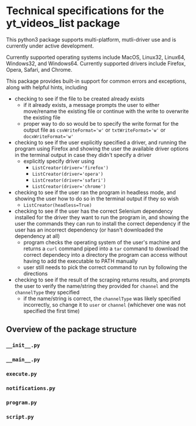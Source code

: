 # Technical specifications for the yt_videos_list package

This python3 package supports multi-platform, mutli-driver use and is currently under active development.

Currently supported operating systems include MacOS, Linux32, Linux64, Windows32, and Windows64. Currently supported drivers include Firefox, Opera, Safari, and Chrome.

This package provides built-in support for common errors and exceptions, along with helpful hints, including
  - checking to see if the file to be created already exists
    - if it already exists, a message prompts the user to either move/rename the existing file or continue with the write to overwrite the existing file
    - proper way to do so would be to specify the write format for the output file as `csvWriteFormat='w'` or `txtWriteFormat='w'` or `docxWriteFormat='w'`
  - checking to see if the user explicitly specified a driver, and running the program using Firefox and showing the user the available driver options in the terminal output in case they didn't specify a driver
    - explicitly specify driver using
      - `ListCreator(driver='firefox')`
      - `ListCreator(driver='opera')`
      - `ListCreator(driver='safari')`
      - `ListCreator(driver='chrome')`
  - checking to see if the user ran the program in headless mode, and showing the user how to do so in the terminal output if they so wish
    - `ListCreator(headless=True)`
  - checking to see if the user has the correct Selenium dependency installed for the driver they want to run the program in, and showing the user the commands they can run to install the correct dependency if the user has an incorrect dependency (or hasn't downloaded the dependency at all)
    - program checks the operating system of the user's machine and returns a `curl` command piped into a `tar` command to download the correct dependecy into a directory the program can access without having to add the executable to PATH manually
    - user still needs to pick the correct command to run by following the directions
  - checking to see if the result of the scraping returns results, and prompts the user to verify the name/string they provided for `channel` and the `channelType` they specified
    - if the name/string is correct, the `channelType` was likely specified incorrectly, so change it to `user` or `channel` (whichever one was not specified the first time)

## Overview of the package structure
### `__init__.py`

### `__main__.py`

### `execute.py`

### `notifications.py`

### `program.py`

### `script.py`
